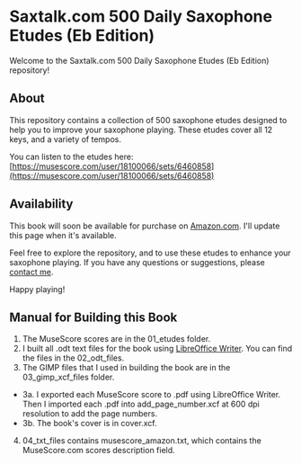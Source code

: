 # Saxtalk.com 500 Daily Saxophone Etudes (Eb Edition)

Welcome to the Saxtalk.com 500 Daily Saxophone Etudes (Eb Edition) repository!

## About

This repository contains a collection of 500 saxophone etudes designed to help you to improve your saxophone playing. These etudes cover all 12 keys, and a variety of tempos.

You can listen to the etudes here:
[https://musescore.com/user/18100066/sets/6460858](https://musescore.com/user/18100066/sets/6460858)

## Availability

This book will soon be available for purchase on [Amazon.com](https://www.amazon.com). I'll update this page when it's available.

Feel free to explore the repository, and to use these etudes to enhance your saxophone playing. If you have any questions or suggestions, please [contact me](mailto:rex@djere.com).

Happy playing!

## Manual for Building this Book

1. The MuseScore scores are in the 01_etudes folder.
2. I built all .odt text files for the book using [LibreOffice Writer](https://libreoffice.org).
You can find the files in the 02_odt_files.
3. The GIMP files that I used in building the book are in the 03_gimp_xcf_files folder.
- 3a. I exported each MuseScore score to .pdf using LibreOffice Writer. Then I imported
each .pdf into add_page_number.xcf at 600 dpi resolution to add the page numbers.
- 3b. The book's cover is in cover.xcf.
4. 04_txt_files contains musescore_amazon.txt, which contains the MuseScore.com scores description field.




